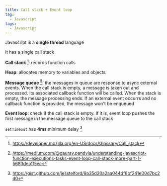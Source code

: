 ```yaml
---
title: Call stack + Event loop
tag:
  - Javascript
tags:
  - Javascript
---
```

Javascript is a **single thread** language

It has a single call stack

**Call stack [^call_stack]**: records function calls

**Heap**: allocates memory to variables and objects

**Message queue [^message_queue]**: the messages in queue are response to async external events. When the call stack is empty, a message is taken out and processed. Its associated callback function will be called. When the stack is empty, the message processing ends. If an external event occurrs and no callback function is provided, the message won't be enqueued

**Event loop**: check if the call stack is empty. If it is, event loop pushes the first message in the message queue to the call stack 

`setTimeout` has **4ms** minimum delay [^minimum_delay]

[^call_stack]: https://developer.mozilla.org/en-US/docs/Glossary/Call_stack

[^message_queue]: https://medium.com/@gaurav.pandvia/understanding-javascript-function-executions-tasks-event-loop-call-stack-more-part-1-5683dea1f5ec

[^minimum_delay]: https://gist.github.com/jesstelford/9a35d20a2aa044df8bf241e00d7bc2d0